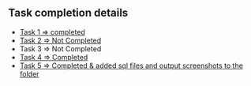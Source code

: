 ## Task completion details

 - [Task 1 => completed](https://github.com/x-abgth/techknowledge_machine_test/tree/main/task_1)
 - [Task 2 => Not Completed](https://github.com/x-abgth/techknowledge_machine_test/tree/main/task_2)
 - Task 3 => Not Completed
 - [Task 4 => Completed](https://github.com/x-abgth/techknowledge_machine_test/tree/main/task_4)
 - [Task 5 => Completed & added sql files and output screenshots to the folder](https://github.com/x-abgth/techknowledge_machine_test/tree/main/task_5)
